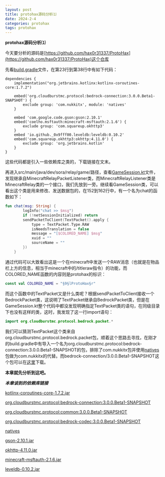 ```yaml
---
layout: post
title: protohax源码分析⑴
date: 2024-2-4
categories: protohax
tags: protohax
---
```


**protohax源码分析⑴**

今天要分析的源码是[https://github.com/hax0r31337/ProtoHax](https://github.com/hax0r31337/ProtoHax)这个仓库

先看[build.gradle](https://github.com/hax0r31337/ProtoHax/blob/stable/build.gradle)文件，在第23行到第38行中有如下代码：
```
dependencies {
    implementation("org.jetbrains.kotlinx:kotlinx-coroutines-core:1.7.2")

    embed('org.cloudburstmc.protocol:bedrock-connection:3.0.0.Beta1-SNAPSHOT') {
        exclude group: 'com.nukkitx', module: 'natives'
    }

    embed 'com.google.code.gson:gson:2.10.1'
    embed('coelho.msftauth:minecraft-msftauth:2.1.6') {
        exclude group: 'com.squareup.okhttp3'
    }
    embed 'io.github._0x9fff00.leveldb:leveldb:0.10.2'
    embed('com.squareup.okhttp3:okhttp:4.11.0') {
        exclude group: 'org.jetbrains.kotlin'
    }
}
```
这些代码都是引入一些依赖库之类的，下载链接在文末。

再进入src/main/java/dev/sora/relay/game/路径，查看[GameSession.kt](https://github.com/hax0r31337/ProtoHax/blob/stable/src/main/java/dev/sora/relay/game/GameSession.kt)文件，发现继承自MinecraftRelayPacketListener类，而MinecraftRelayListener类是MinecraftRelay类的一个接口，我们先放到一旁。继续看GameSession类，可以看出这个类是用来修改、发送数据包的，在152到162行中，有一个名为chat的函数如下：
```kotlin
fun chat(msg: String) {
		logInfo("chat >> $msg")
		if (!netSessionInitialized) return
		sendPacketToClient(TextPacket().apply {
			type = TextPacket.Type.RAW
			isNeedsTranslation = false
			message = "[$COLORED_NAME] $msg"
			xuid = ""
			sourceName = ""
		})
	}
```
通过代码可以大致看出这是一个在minecraft中发送一个RAW消息（也就是在物品栏上方的信息，相当于minecraft中的/titleraw指令）的功能，而COLORED_NAME函数的内容则是protohax的标识：
```kotlin
const val COLORED_NAME = "§9§lProtoHax§r"
```
而这个函数中的TextPacket又是什么类呢？根据sendPacketToClient接收一个BedrockPacket类，这说明了TextPacket继承自BedrockPacket类，但是在GameSession.kt整个代码中都没发现明确指定TextPacket类的语句，在同级目录下也没有这样的类，这时，我发现了这一行import语句：
```kotlin
import org.cloudburstmc.protocol.bedrock.packet.*
```
我们可以猜测TextPacket这个类来自org.cloudburstmc.protocol.bedrock.packet包，顺着这个思路去寻找，在刚才的build.gradle中有导入一个名为org.cloudburstmc.protocol:bedrock-connection:3.0.0.Beta1-SNAPSHOT的包，排除了com.nukkitx包并使用[natives](https://github.com/CloudburstMC/Natives)包做为com.nukkitx的代替。而bedrock-connection/3.0.0.Beta1-SNAPSHOT这个包可以在[这里](https://repo.opencollab.dev/#/maven-snapshots/org/cloudburstmc/protocol/bedrock-connection/3.0.0.Beta1-SNAPSHOT)下载。

**本章就先分析到这吧。**



***本章谈到的依赖库链接***

[kotlinx-coroutines-core-1.7.2.jar](https://repo1.maven.org/maven2/org/jetbrains/kotlinx/kotlinx-coroutines-core/1.7.2/kotlinx-coroutines-core-1.7.2.jar)

[org.cloudburstmc.protocol:bedrock-connection:3.0.0.Beta1-SNAPSHOT](https://repo.opencollab.dev/#/maven-snapshots/org/cloudburstmc/protocol/bedrock-connection/3.0.0.Beta1-SNAPSHOT)

[org.cloudburstmc.protocol:common:3.0.0.Beta1-SNAPSHOT](https://repo.opencollab.dev/#/maven-snapshots/org/cloudburstmc/protocol/common/3.0.0.Beta1-SNAPSHOT)

[org.cloudburstmc.protocol:bedrock-codec:3.0.0.Beta1-SNAPSHOT](https://repo.opencollab.dev/#/maven-snapshots/org/cloudburstmc/protocol/bedrock-codec/3.0.0.Beta1-SNAPSHOT)

[natives](https://github.com/CloudburstMC/Natives)

[gson-2.10.1.jar](https://repo1.maven.org/maven2/com/google/code/gson/gson/2.10.1/gson-2.10.1.jar)

[okhttp-4.11.0.jar](https://repo1.maven.org/maven2/com/squareup/okhttp3/okhttp/4.11.0/okhttp-4.11.0.jar)

[minecraft-msftauth-2.1.6.jar](https://github.com/SkidderMC/ProtoHax-PackageGit/raw/main/maven_repo/coelho/msftauth/minecraft-msftauth/2.1.6/minecraft-msftauth-2.1.6.jar)

[leveldb-0.10.2.jar](https://github.com/SkidderMC/ProtoHax-PackageGit/raw/main/maven_repo/io/github/_0x9fff00/leveldb/leveldb/0.10.2/leveldb-0.10.2.jar)
